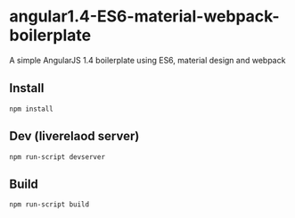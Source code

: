 # angular1.4-ES6-material-webpack-boilerplate
A simple AngularJS 1.4 boilerplate using ES6, material design and webpack

## Install

```
npm install
```

## Dev (liverelaod server)

```
npm run-script devserver
```

## Build

```
npm run-script build
```
